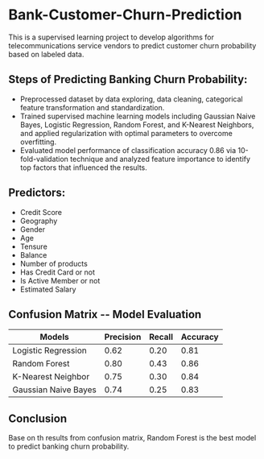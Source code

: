 # Bank-Customer-Churn-Prediction

This is a supervised learning project to develop algorithms for telecommunications service vendors to predict customer churn probability based on labeled data. 

## Steps of Predicting Banking Churn Probability:
- Preprocessed dataset by data exploring, data cleaning, categorical feature transformation and standardization. 
- Trained supervised machine learning models including Gaussian Naive Bayes, Logistic Regression, Random Forest, and K-Nearest Neighbors, and applied regularization with optimal parameters to overcome overfitting. 
- Evaluated model performance of classification accuracy 0.86 via 10-fold-validation technique and analyzed feature importance to identify top factors that influenced the results. 

## Predictors:
- Credit Score
- Geography
- Gender
- Age 
- Tensure
- Balance
- Number of products
- Has Credit Card or not
- Is Active Member or not
- Estimated Salary


## Confusion Matrix -- Model Evaluation  
| Models             | Precision  |   Recall  | Accuracy  |
|------------------- |------------| -------   |-----------|
|Logistic Regression |  0.62      | 0.20      | 0.81      |
|Random Forest       |  0.80      | 0.43      | 0.86      |
|K-Nearest Neighbor  |  0.75      | 0.30      | 0.84      |
|Gaussian Naive Bayes|  0.74      | 0.25      | 0.83      |

## Conclusion  
Base on th results from confusion matrix, Random Forest is the best model to predict banking churn probability.  


